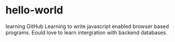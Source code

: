 # hello-world
learning GitHub
Learning to write javascript enabled browser based programs. Eould love to learn intergration with backend databases.
